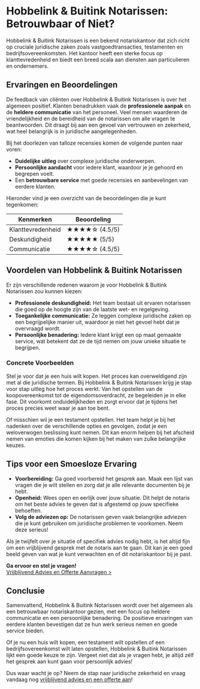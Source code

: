 # Hobbelink & Buitink Notarissen: Betrouwbaar of Niet?

Hobbelink & Buitink Notarissen is een bekend notariskantoor dat zich richt op cruciale juridische zaken zoals vastgoedtransacties, testamenten en bedrijfsovereenkomsten. Het kantoor heeft een sterke focus op klanttevredenheid en biedt een breed scala aan diensten aan particulieren en ondernemers.

## Ervaringen en Beoordelingen

De feedback van cliënten over Hobbelink & Buitink Notarissen is over het algemeen positief. Klanten benadrukken vaak de **professionele aanpak** en de **heldere communicatie** van het personeel. Veel mensen waarderen de vriendelijkheid en de bereidheid van de notarissen om alle vragen te beantwoorden. Dit draagt bij aan een gevoel van vertrouwen en zekerheid, wat heel belangrijk is in juridische aangelegenheden.

Bij het doorlezen van talloze recensies komen de volgende punten naar voren:

- **Duidelijke uitleg** over complexe juridische onderwerpen.
- **Persoonlijke aandacht** voor iedere klant, waardoor je je gehoord en begrepen voelt.
- Een **betrouwbare service** met goede recensies en aanbevelingen van eerdere klanten.

Hieronder vind je een overzicht van de beoordelingen die je kunt tegenkomen:

| Kenmerken                 | Beoordeling      |
|--------------------------|------------------|
| Klanttevredenheid        | ★★★★☆ (4.5/5)    |
| Deskundigheid            | ★★★★★ (5/5)      |
| Communicatie             | ★★★★☆ (4.5/5)    |

## Voordelen van Hobbelink & Buitink Notarissen

Er zijn verschillende redenen waarom je voor Hobbelink & Buitink Notarissen zou kunnen kiezen:

- **Professionele deskundigheid:** Het team bestaat uit ervaren notarissen die goed op de hoogte zijn van de laatste wet- en regelgeving.
- **Toegankelijke communicatie:** Ze leggen complexe juridische zaken op een begrijpelijke manier uit, waardoor je niet het gevoel hebt dat je overvraagd wordt.
- **Persoonlijke benadering:** Iedere klant krijgt een op maat gemaakte service, wat betekent dat ze de tijd nemen om jouw unieke situatie te begrijpen.

### Concrete Voorbeelden

Stel je voor dat je een huis wilt kopen. Het proces kan overweldigend zijn met al die juridische termen. Bij Hobbelink & Buitink Notarissen krijg je stap voor stap uitleg hoe het proces werkt. Van het opstellen van de koopovereenkomst tot de eigendomsoverdracht, ze begeleiden je in elke fase. Dit voorkomt onduidelijkheden en zorgt ervoor dat je tijdens het proces precies weet waar je aan toe bent.

Of misschien wil je een testament opstellen. Het team helpt je bij het nadenken over de verschillende opties en gevolgen, zodat je een weloverwogen beslissing kunt nemen. Dit kan enorm helpen bij het afscheid nemen van emoties die komen kijken bij het maken van zulke belangrijke keuzes.

## Tips voor een Smoesloze Ervaring

- **Voorbereiding:** Ga goed voorbereid het gesprek aan. Maak een lijst van vragen die je wilt stellen en zorg dat je alle relevante documenten bij je hebt.
- **Openheid:** Wees open en eerlijk over jouw situatie. Dit helpt de notaris om het beste advies te geven dat is afgestemd op jouw specifieke behoeften.
- **Volg de adviezen op:** De notarissen geven vaak belangrijke adviezen die je kunt gebruiken om juridische problemen te voorkomen. Neem deze serieus!

Als je twijfelt over je situatie of specifiek advies nodig hebt, is het altijd fijn om een vrijblijvend gesprek met de notaris aan te gaan. Dit kan je een goed beeld geven van wat je kunt verwachten en of dit notariskantoor bij je past.

**Ga ervoor en stel je vragen!**  
[Vrijblijvend Advies en Offerte Aanvragen >](https://notarissen-online.nl/zun)

## Conclusie

Samenvattend, Hobbelink & Buitink Notarissen wordt over het algemeen als een betrouwbaar notariskantoor gezien, met een focus op heldere communicatie en een persoonlijke benadering. De positieve ervaringen van eerdere klanten bevestigen dat ze hun werk serieus nemen en goede service bieden.

Of je nu een huis wilt kopen, een testament wilt opstellen of een bedrijfsovereenkomst wilt laten opstellen, Hobbelink & Buitink Notarissen lijkt een goede keuze te zijn. Vergeet niet dat als je vragen hebt, je altijd zélf het gesprek aan kunt gaan voor persoonlijk advies!

Dus waar wacht je op? Neem de stap naar juridische zekerheid en vraag vandaag nog [vrijblijvend advies en een offerte aan](https://notarissen-online.nl/zun)!